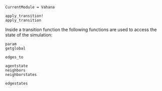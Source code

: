 ```@meta
CurrentModule = Vahana
```

```@docs
apply_transition!
apply_transition
```

Inside a transition function the following functions are used to access the state of the simulation:

```@docs
param
getglobal

edges_to

agentstate
neighbors
neighborstates

edgestates

```
